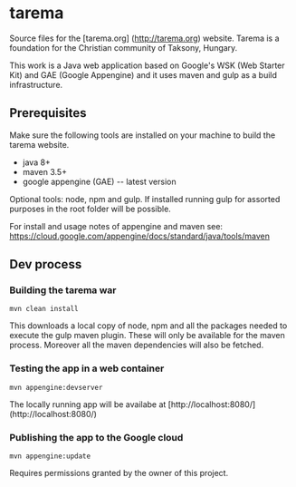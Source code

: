 # tarema

Source files for the [tarema.org] (http://tarema.org) website. Tarema is a foundation for the Christian community of Taksony, Hungary.

This work is a Java web application based on Google's WSK (Web Starter Kit) and GAE (Google Appengine) and it uses maven and gulp as a build infrastructure.  

## Prerequisites
Make sure the following tools are installed on your machine to build the tarema website.
 
* java 8+
* maven 3.5+
* google appengine (GAE) -- latest version
  
Optional tools: node, npm and gulp. If installed running gulp for assorted purposes in the root folder will be possible.   

For install and usage notes of appengine and maven see: https://cloud.google.com/appengine/docs/standard/java/tools/maven
 
## Dev process
### Building the tarema war  
`mvn clean install`
 
This downloads a local copy of node, npm and all the packages needed to execute the gulp maven plugin. These will only be available for the maven process. Moreover all the maven dependencies will also be fetched. 

### Testing the app in a web container
`mvn appengine:devserver`

The locally running app will be availabe at [http://localhost:8080/] (http://localhost:8080/)

### Publishing the app to the Google cloud 
`mvn appengine:update`
                                                                         
Requires permissions granted by the owner of this project.
